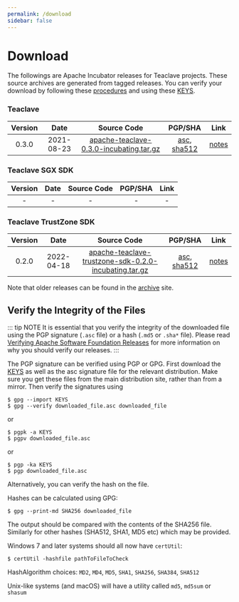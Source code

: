```yaml
---
permalink: /download
sidebar: false
---
```

# Download

The followings are Apache Incubator releases for Teaclave projects.
These source archives are generated from tagged releases. You can verify your
download by following these
[procedures](https://www.apache.org/info/verification.html) and using these
[KEYS](https://downloads.apache.org/incubator/teaclave/KEYS).

### Teaclave

| Version | Date | Source Code               | PGP/SHA | Link |
|:-------:|:------------:|:-------------------------:|:-------:|:-------------:|
| 0.3.0   | 2021-08-23   | [apache-teaclave-0.3.0-incubating.tar.gz](https://www.apache.org/dyn/closer.lua/incubator/teaclave/0.3.0/apache-teaclave-0.3.0-incubating.tar.gz)| [asc](https://downloads.apache.org/incubator/teaclave/0.3.0/apache-teaclave-0.3.0-incubating.tar.gz.asc), [sha512](https://downloads.apache.org/incubator/teaclave/0.3.0/apache-teaclave-0.3.0-incubating.tar.gz.sha512) | [notes](https://github.com/apache/incubator-teaclave/releases/tag/v0.3.0) |

### Teaclave SGX SDK

| Version | Date | Source Code               | PGP/SHA | Link |
|:-------:|:------------:|:-------------------------:|:----:|:-------:|
| - | - | - | - | - |

### Teaclave TrustZone SDK

| Version | Date | Source Code               | PGP/SHA | Link |
|:-------:|:------------:|:-------------------------:|:----:|:-------:|
| 0.2.0   | 2022-04-18   | [apache-teaclave-trustzone-sdk-0.2.0-incubating.tar.gz](https://www.apache.org/dyn/closer.lua/incubator/teaclave/trustzone-sdk-0.2.0/apache-teaclave-trustzone-sdk-0.2.0-incubating.tar.gz)| [asc](https://downloads.apache.org/incubator/teaclave/trustzone-sdk-0.2.0/apache-teaclave-trustzone-sdk-0.2.0-incubating.tar.gz.asc), [sha512](https://downloads.apache.org/incubator/teaclave/trustzone-sdk-0.2.0/apache-teaclave-trustzone-sdk-0.2.0-incubating.tar.gz.sha512) | [notes](https://github.com/apache/incubator-teaclave-trustzone-sdk/releases/tag/v0.2.0) |


Note that older releases can be found in the [archive](https://archive.apache.org/dist/incubator/teaclave/) site.

## Verify the Integrity of the Files

::: tip NOTE
It is essential that you verify the integrity of the downloaded file using the
PGP signature (`.asc` file) or a hash (`.md5` or `.sha*` file). Please read
[Verifying Apache Software Foundation Releases](https://www.apache.org/info/verification.html)
for more information on why you should verify our releases.
:::

The PGP signature can be verified using PGP or GPG. First download the
[KEYS](https://downloads.apache.org/incubator/teaclave/KEYS) as
well as the asc signature file for the relevant distribution. Make sure you get
these files from the main distribution site, rather than from a mirror. Then
verify the signatures using

```
$ gpg --import KEYS
$ gpg --verify downloaded_file.asc downloaded_file
```
or
```
$ pgpk -a KEYS
$ pgpv downloaded_file.asc
```
or
```
$ pgp -ka KEYS
$ pgp downloaded_file.asc
```
Alternatively, you can verify the hash on the file.

Hashes can be calculated using GPG:

```
$ gpg --print-md SHA256 downloaded_file
```

The output should be compared with the contents of the SHA256 file. Similarly
for other hashes (SHA512, SHA1, MD5 etc) which may be provided.

Windows 7 and later systems should all now have `certUtil`:

```
$ certUtil -hashfile pathToFileToCheck
```

HashAlgorithm choices: `MD2`, `MD4`, `MD5`, `SHA1`, `SHA256`, `SHA384`, `SHA512`

Unix-like systems (and macOS) will have a utility called `md5`, `md5sum` or `shasum`
